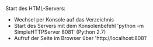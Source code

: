 
Start des HTML-Servers:
- Wechsel per Konsole auf das Verzeichnis
- Start des Servers mit dem Konsolenbefehl 'python -m SimpleHTTPServer 8081' (Python 2.7)
- Aufruf der Seite im Browser über 'http://localhost:8081'